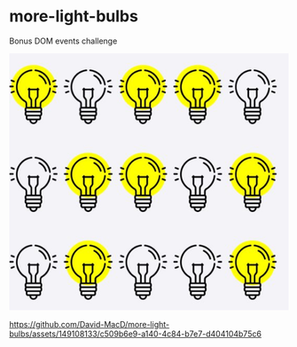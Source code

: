 # more-light-bulbs
Bonus DOM events challenge

![Light them up!](readme_image.jpg)

https://github.com/David-MacD/more-light-bulbs/assets/149108133/c509b6e9-a140-4c84-b7e7-d404104b75c6

